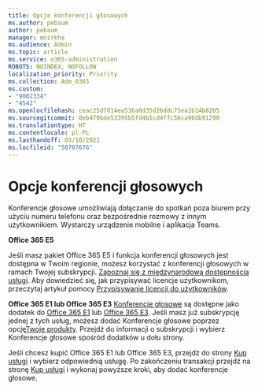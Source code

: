 ```yaml
---
title: Opcje konferencji głosowych
ms.author: pebaum
author: pebaum
manager: mnirkhe
ms.audience: Admin
ms.topic: article
ms.service: o365-administration
ROBOTS: NOINDEX, NOFOLLOW
localization_priority: Priority
ms.collection: Adm_O365
ms.custom:
- "9002334"
- "4542"
ms.openlocfilehash: ceac25d7014ea536a0d35d26ddc75ea1b14b8205
ms.sourcegitcommit: 0eb4f9bde53395b5fd4b5cd4ffc56ca96db91298
ms.translationtype: HT
ms.contentlocale: pl-PL
ms.lasthandoff: 03/10/2021
ms.locfileid: "50707676"
---
```

# <a name="options-for-audio-conferencing"></a>Opcje konferencji głosowych

Konferencje głosowe umożliwiają dołączanie do spotkań poza biurem przy użyciu numeru telefonu oraz bezpośrednie rozmowy z innym użytkownikiem. Wystarczy urządzenie mobilne i aplikacja Teams.

**Office 365 E5**

Jeśli masz pakiet Office 365 E5 i funkcja konferencji głosowych jest dostępna w Twoim regionie, możesz korzystać z konferencji głosowych w ramach Twojej subskrypcji. [Zapoznaj się z międzynarodową dostępnością usługi](https://go.microsoft.com/fwlink/p/?LinkID=839556). Aby dowiedzieć się, jak przypisywać licencje użytkownikom, przeczytaj artykuł pomocy [Przypisywanie licencji do użytkowników](https://docs.microsoft.com/microsoft-365/admin/manage/assign-licenses-to-users).

**Office 365 E1 lub Office 365 E3**
[Konferencje głosowe](https://docs.microsoft.com/microsoftteams/audio-conferencing-in-office-365) są dostępne jako dodatek do [Office 365 E1](https://www.microsoft.com/microsoft-365/business/office-365-enterprise-e1-business-software) lub [Office 365 E3](https://www.microsoft.com/microsoft-365/business/office-365-enterprise-e3-business-software).  Jeśli masz już subskrypcję jednej z tych usług, możesz dodać Konferencje głosowe poprzez opcję[Twoje produkty](https://go.microsoft.com/fwlink/p/?linkid=842054). Przejdź do informacji o subskrypcji i wybierz Konferencje głosowe spośród dodatków u dołu strony.

Jeśli chcesz kupić Office 365 E1 lub Office 365 E3, przejdź do strony [Kup usługi](https://go.microsoft.com/fwlink/p/?linkid=868433) i wybierz odpowiednią usługę.  Po zakończeniu transakcji przejdź na stronę [Kup usługi](https://go.microsoft.com/fwlink/p/?linkid=868433) i wykonaj powyższe kroki, aby dodać konferencje głosowe.
